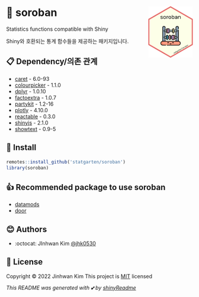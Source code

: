 # :yellow_heart: soroban <img src="logo.png" width="120" align="right"/>

Statistics functions compatible with Shiny

Shiny와 호환되는 통계 함수들을 제공하는 패키지입니다.

## :clipboard: Dependency/의존 관계

-   [caret](https://github.com/topepo/caret) - 6.0-93
-   [colourpicker](https://github.com/daattali/colourpicker) - 1.1.0
-   [dplyr](https://github.com/tidyverse/dplyr/) - 1.0.10
-   [factoextra](https://github.com/kassambara/factoextra) - 1.0.7
-   [partykit](http://partykit.r-forge.r-project.org/partykit/) - 1.2-16
-   [plotly](https://github.com/plotly/plotly.R) - 4.10.0
-   [reactable](https://github.com/glin/reactable/) - 0.3.0
-   [shinyjs](https://github.com/daattali/shinyjs) - 2.1.0
-   [showtext](https://github.com/yixuan/showtext) - 0.9-5

## :wrench: Install

``` r
remotes::install_github('statgarten/soroban')
library(soroban)
```

## :+1: Recommended package to use soroban

-   [datamods](https://github.com/dreamRs/datamods)
-   [door](https://github.com/statgarten/door)

## :blush: Authors

-   :octocat: JInhwan Kim [\@jhk0530](http://github.com/jhk0530)

## :memo: License

Copyright :copyright: 2022 Jinhwan Kim This project is [MIT](https://opensource.org/licenses/MIT) licensed

*This README was generated with :two_hearts: by [shinyReadme](http://github.com/jhk0530/shinyReadme)*
